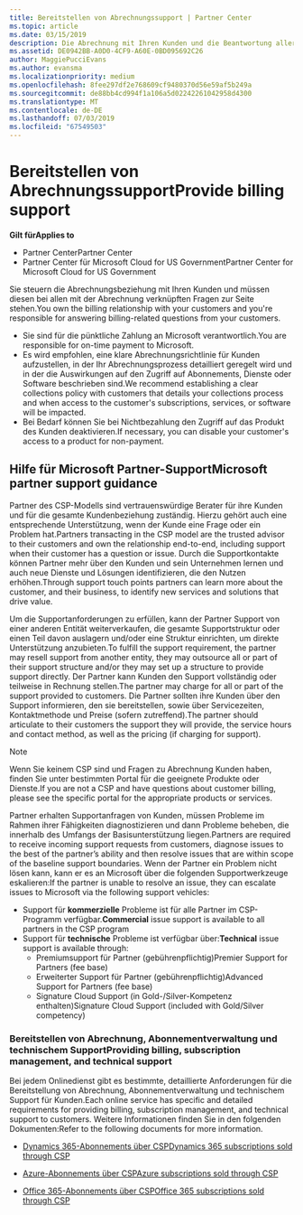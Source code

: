 ```yaml
---
title: Bereitstellen von Abrechnungssupport | Partner Center
ms.topic: article
ms.date: 03/15/2019
description: Die Abrechnung mit Ihren Kunden und die Beantwortung aller Fragen zu Abrechnungen liegen in Ihrer Verantwortung.
ms.assetid: DE0942BB-A0D0-4CF9-A60E-0BD095692C26
author: MaggiePucciEvans
ms.author: evansma
ms.localizationpriority: medium
ms.openlocfilehash: 8fee297df2e768609cf9480370d56e59af5b249a
ms.sourcegitcommit: de88bb4cd994f1a106a5d02242261042958d4300
ms.translationtype: MT
ms.contentlocale: de-DE
ms.lasthandoff: 07/03/2019
ms.locfileid: "67549503"
---
```

# <a name="provide-billing-support"></a><span data-ttu-id="5c808-103">Bereitstellen von Abrechnungssupport</span><span class="sxs-lookup"><span data-stu-id="5c808-103">Provide billing support</span></span>

<span data-ttu-id="5c808-104">**Gilt für**</span><span class="sxs-lookup"><span data-stu-id="5c808-104">**Applies to**</span></span>

-  <span data-ttu-id="5c808-105">Partner Center</span><span class="sxs-lookup"><span data-stu-id="5c808-105">Partner Center</span></span>
-  <span data-ttu-id="5c808-106">Partner Center für Microsoft Cloud for US Government</span><span class="sxs-lookup"><span data-stu-id="5c808-106">Partner Center for Microsoft Cloud for US Government</span></span>


<span data-ttu-id="5c808-107">Sie steuern die Abrechnungsbeziehung mit Ihren Kunden und müssen diesen bei allen mit der Abrechnung verknüpften Fragen zur Seite stehen.</span><span class="sxs-lookup"><span data-stu-id="5c808-107">You own the billing relationship with your customers and you're responsible for answering billing-related questions from your customers.</span></span>

-   <span data-ttu-id="5c808-108">Sie sind für die pünktliche Zahlung an Microsoft verantwortlich.</span><span class="sxs-lookup"><span data-stu-id="5c808-108">You are responsible for on-time payment to Microsoft.</span></span>
-   <span data-ttu-id="5c808-109">Es wird empfohlen, eine klare Abrechnungsrichtlinie für Kunden aufzustellen, in der Ihr Abrechnungsprozess detailliert geregelt wird und in der die Auswirkungen auf den Zugriff auf Abonnements, Dienste oder Software beschrieben sind.</span><span class="sxs-lookup"><span data-stu-id="5c808-109">We recommend establishing a clear collections policy with customers that details your collections process and when access to the customer's subscriptions, services, or software will be impacted.</span></span>
-   <span data-ttu-id="5c808-110">Bei Bedarf können Sie bei Nichtbezahlung den Zugriff auf das Produkt des Kunden deaktivieren.</span><span class="sxs-lookup"><span data-stu-id="5c808-110">If necessary, you can disable your customer's access to a product for non-payment.</span></span>

## <a name="microsoft-partner-support-guidance"></a><span data-ttu-id="5c808-111">Hilfe für Microsoft Partner-Support</span><span class="sxs-lookup"><span data-stu-id="5c808-111">Microsoft partner support guidance</span></span>

<span data-ttu-id="5c808-112">Partner des CSP-Modells sind vertrauenswürdige Berater für ihre Kunden und für die gesamte Kundenbeziehung zuständig. Hierzu gehört auch eine entsprechende Unterstützung, wenn der Kunde eine Frage oder ein Problem hat.</span><span class="sxs-lookup"><span data-stu-id="5c808-112">Partners transacting in the CSP model are the trusted advisor to their customers and own the relationship end-to-end, including support when their customer has a question or issue.</span></span> <span data-ttu-id="5c808-113">Durch die Supportkontakte können Partner mehr über den Kunden und sein Unternehmen lernen und auch neue Dienste und Lösungen identifizieren, die den Nutzen erhöhen.</span><span class="sxs-lookup"><span data-stu-id="5c808-113">Through support touch points partners can learn more about the customer, and their business, to identify new services and solutions that drive value.</span></span>

<span data-ttu-id="5c808-114">Um die Supportanforderungen zu erfüllen, kann der Partner Support von einer anderen Entität weiterverkaufen, die gesamte Supportstruktur oder einen Teil davon auslagern und/oder eine Struktur einrichten, um direkte Unterstützung anzubieten.</span><span class="sxs-lookup"><span data-stu-id="5c808-114">To fulfill the support requirement, the partner may resell support from another entity, they may outsource all or part of their support structure and/or they may set up a structure to provide support directly.</span></span>  <span data-ttu-id="5c808-115">Der Partner kann Kunden den Support vollständig oder teilweise in Rechnung stellen.</span><span class="sxs-lookup"><span data-stu-id="5c808-115">The partner may charge for all or part of the support provided to customers.</span></span> <span data-ttu-id="5c808-116">Die Partner sollten ihre Kunden über den Support informieren, den sie bereitstellen, sowie über Servicezeiten, Kontaktmethode und Preise (sofern zutreffend).</span><span class="sxs-lookup"><span data-stu-id="5c808-116">The partner should articulate to their customers the support they will provide, the service hours and contact method, as well as the pricing (if charging for support).</span></span> 

>[!Note]
><span data-ttu-id="5c808-117">Wenn Sie keinem CSP sind und Fragen zu Abrechnung Kunden haben, finden Sie unter bestimmten Portal für die geeignete Produkte oder Dienste.</span><span class="sxs-lookup"><span data-stu-id="5c808-117">If you are not a CSP and have questions about customer billing, please see the specific portal for the appropriate products or services.</span></span>

<span data-ttu-id="5c808-118">Partner erhalten Supportanfragen von Kunden, müssen Probleme im Rahmen ihrer Fähigkeiten diagnostizieren und dann Probleme beheben, die innerhalb des Umfangs der Basisunterstützung liegen.</span><span class="sxs-lookup"><span data-stu-id="5c808-118">Partners are required to receive incoming support requests from customers, diagnose issues to the best of the partner’s ability and then resolve issues that are within scope of the baseline support boundaries.</span></span> <span data-ttu-id="5c808-119">Wenn der Partner ein Problem nicht lösen kann, kann er es an Microsoft über die folgenden Supportwerkzeuge eskalieren:</span><span class="sxs-lookup"><span data-stu-id="5c808-119">If the partner is unable to resolve an issue, they can escalate issues to Microsoft via the following support vehicles:</span></span>

- <span data-ttu-id="5c808-120">Support für **kommerzielle** Probleme ist für alle Partner im CSP-Programm verfügbar.</span><span class="sxs-lookup"><span data-stu-id="5c808-120">**Commercial** issue support is available to all partners in the CSP program</span></span>
-   <span data-ttu-id="5c808-121">Support für **technische** Probleme ist verfügbar über:</span><span class="sxs-lookup"><span data-stu-id="5c808-121">**Technical** issue support is available through:</span></span>
    -   <span data-ttu-id="5c808-122">Premiumsupport für Partner (gebührenpflichtig)</span><span class="sxs-lookup"><span data-stu-id="5c808-122">Premier Support for Partners (fee base)</span></span>
    -   <span data-ttu-id="5c808-123">Erweiterter Support für Partner (gebührenpflichtig)</span><span class="sxs-lookup"><span data-stu-id="5c808-123">Advanced Support for Partners (fee base)</span></span>
    -   <span data-ttu-id="5c808-124">Signature Cloud Support (in Gold-/Silver-Kompetenz enthalten)</span><span class="sxs-lookup"><span data-stu-id="5c808-124">Signature Cloud Support (included with Gold/Silver competency)</span></span>

### <a name="providing-billing-subscription-management-and-technical-support"></a><span data-ttu-id="5c808-125">Bereitstellen von Abrechnung, Abonnementverwaltung und technischem Support</span><span class="sxs-lookup"><span data-stu-id="5c808-125">Providing billing, subscription management, and technical support</span></span> 

<span data-ttu-id="5c808-126">Bei jedem Onlinedienst gibt es bestimmte, detaillierte Anforderungen für die Bereitstellung von Abrechnung, Abonnementverwaltung und technischem Support für Kunden.</span><span class="sxs-lookup"><span data-stu-id="5c808-126">Each online service has specific and detailed requirements for providing billing, subscription management, and technical support to customers.</span></span> <span data-ttu-id="5c808-127">Weitere Informationen finden Sie in den folgenden Dokumenten:</span><span class="sxs-lookup"><span data-stu-id="5c808-127">Refer to the following documents for more information.</span></span>

-   [<span data-ttu-id="5c808-128">Dynamics 365-Abonnements über CSP</span><span class="sxs-lookup"><span data-stu-id="5c808-128">Dynamics 365 subscriptions sold through CSP</span></span>](https://www.microsoftpartnercommunity.com/t5/CSP/Microsoft-Partner-Support-Guidance/m-p/5262#M30)

-   [<span data-ttu-id="5c808-129">Azure-Abonnements über CSP</span><span class="sxs-lookup"><span data-stu-id="5c808-129">Azure subscriptions sold through CSP</span></span>](https://www.microsoftpartnercommunity.com/t5/CSP/Microsoft-Partner-Support-Guidance/m-p/5263#M31)

-   [<span data-ttu-id="5c808-130">Office 365-Abonnements über CSP</span><span class="sxs-lookup"><span data-stu-id="5c808-130">Office 365 subscriptions sold through CSP</span></span>](https://www.microsoftpartnercommunity.com/t5/CSP/Microsoft-Partner-Support-Guidance/m-p/5264#M32)
 

